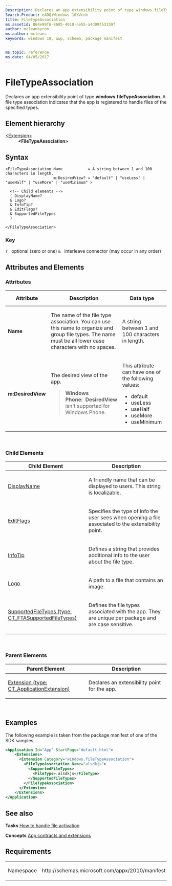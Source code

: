 ```yaml
---
Description: Declares an app extensibility point of type windows.fileTypeAssociation.
Search.Product: eADQiWindows 10XVcnh
title: FileTypeAssociation
ms.assetid: 864e99f6-8685-4010-ae55-a4d09f53159f
author: mcleanbyron
ms.author: mcleans
keywords: windows 10, uwp, schema, package manifest


ms.topic: reference
ms.date: 04/05/2017
---
```


# FileTypeAssociation




Declares an app extensibility point of type **windows.fileTypeAssociation**. A file type association indicates that the app is registered to handle files of the specified types.

## Element hierarchy

<dl>
<dt><a href="element-extension.md">&lt;Extension&gt;</a></dt>
<dd><b>&lt;FileTypeAssociation&gt;</b></dd>
</dl>

## Syntax

``` syntax
<FileTypeAssociation Name           = A string between 1 and 100 characters in length.
                     m:DesiredView? = "default" | "useLess" | "useHalf" | "useMore" | "useMinimum" >

  <!-- Child elements -->
  ( DisplayName?
  & Logo?
  & InfoTip?
  & EditFlags?
  & SupportedFileTypes
  )

</FileTypeAssociation>
```

### Key

`?`   optional (zero or one)
`&`   interleave connector (may occur in any order)

## Attributes and Elements


### Attributes

<table>
<colgroup>
<col width="20%" />
<col width="20%" />
<col width="20%" />
<col width="20%" />
<col width="20%" />
</colgroup>
<thead>
<tr class="header">
<th>Attribute</th>
<th>Description</th>
<th>Data type</th>
<th>Required</th>
<th>Default value</th>
</tr>
</thead>
<tbody>
<tr class="odd">
<td><strong>Name</strong></td>
<td><p>The name of the file type association. You can use this name to organize and group file types. The name must be all lower case characters with no spaces.</p></td>
<td>A string between 1 and 100 characters in length.</td>
<td>Yes</td>
<td></td>
</tr>
<tr class="even">
<td><strong>m:DesiredView</strong></td>
<td><p>The desired view of the app.</p>
<blockquote>
<strong>Windows Phone:  DesiredView</strong> isn't supported for Windows Phone.
</blockquote></td>
<td><p>This attribute can have one of the following values:</p>
<ul>
<li>default</li>
<li>useLess</li>
<li>useHalf</li>
<li>useMore</li>
<li>useMinimum</li>
</ul></td>
<td>No</td>
<td></td>
</tr>
</tbody>
</table>

 

### Child Elements

<table>
<colgroup>
<col width="50%" />
<col width="50%" />
</colgroup>
<thead>
<tr class="header">
<th>Child Element</th>
<th>Description</th>
</tr>
</thead>
<tbody>
<tr class="odd">
<td><a href="element-displayname.md">DisplayName</a> </td>
<td><p>A friendly name that can be displayed to users. This string is localizable.</p></td>
</tr>
<tr class="even">
<td><a href="element-editflags.md">EditFlags</a> </td>
<td><p>Specifies the type of info the user sees when opening a file associated to the extensibility point.</p></td>
</tr>
<tr class="odd">
<td><a href="element-infotip.md">InfoTip</a> </td>
<td><p>Defines a string that provides additional info to the user about the file type.</p></td>
</tr>
<tr class="even">
<td><a href="element-logo.md">Logo</a> </td>
<td><p>A path to a file that contains an image.</p></td>
</tr>
<tr class="odd">
<td><a href="element-supportedfiletypes.md">SupportedFileTypes (type: CT_FTASupportedFileTypes)</a> </td>
<td><p>Defines the file types associated with the app. They are unique per package and are case sensitive.</p></td>
</tr>
</tbody>
</table>

 

### Parent Elements

<table>
<colgroup>
<col width="50%" />
<col width="50%" />
</colgroup>
<thead>
<tr class="header">
<th>Parent Element</th>
<th>Description</th>
</tr>
</thead>
<tbody>
<tr class="odd">
<td><a href="element-extension.md">Extension (type: CT_ApplicationExtension)</a> </td>
<td><p>Declares an extensibility point for the app.</p></td>
</tr>
</tbody>
</table>

 

## Examples

The following example is taken from the package manifest of one of the SDK samples.

```XML
<Application Id="App" StartPage="default.html">
    <Extensions>
      <Extension Category="windows.fileTypeAssociation">
        <FileTypeAssociation Name="alsdkjs">
          <SupportedFileTypes>
            <FileType>.alsdkjs</FileType>
          </SupportedFileTypes>
        </FileTypeAssociation>
      </Extension>
    </Extensions>
</Application>
```

## See also


**Tasks**
[How to handle file activation](https://msdn.microsoft.com/library/windows/apps/hh452684)

**Concepts**
[App contracts and extensions](https://msdn.microsoft.com/library/windows/apps/hh464906)

## Requirements

<table>
<colgroup>
<col width="50%" />
<col width="50%" />
</colgroup>
<tbody>
<tr class="odd">
<td><p>Namespace</p></td>
<td><p>http://schemas.microsoft.com/appx/2010/manifest</p></td>
</tr>
</tbody>
</table>

 

 



